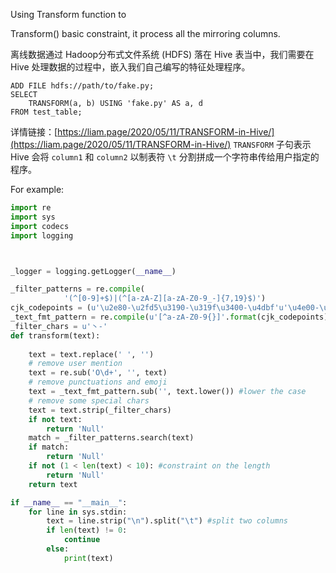 Using Transform function to 

Transform() basic constraint, it process all the mirroring columns.

离线数据通过 Hadoop分布式文件系统 (HDFS) 落在 Hive 表当中，我们需要在 Hive 处理数据的过程中，嵌入我们自己编写的特征处理程序。

```plain
ADD FILE hdfs://path/to/fake.py;
SELECT
    TRANSFORM(a, b) USING 'fake.py' AS a, d
FROM test_table;
```
 详情链接：[https://liam.page/2020/05/11/TRANSFORM-in-Hive/](https://liam.page/2020/05/11/TRANSFORM-in-Hive/)
`TRANSFORM` 子句表示 Hive 会将 `column1` 和 `column2` 以制表符 `\t` 分割拼成一个字符串传给用户指定的程序。 

For example:

```python
import re
import sys
import codecs
import logging



_logger = logging.getLogger(__name__)

_filter_patterns = re.compile(
            '(^[0-9]+$)|(^[a-zA-Z][a-zA-Z0-9_-]{7,19}$)')
cjk_codepoints = (u'\u2e80-\u2fd5\u3190-\u319f\u3400-\u4dbf'u'\u4e00-\u9fcc\uf900-\ufaad')
_text_fmt_pattern = re.compile(u'[^a-zA-Z0-9{}]'.format(cjk_codepoints))
_filter_chars = u'丶-'
def transform(text):
  
    text = text.replace(' ', '')
    # remove user mention
    text = re.sub('O\d+', '', text) 
    # remove punctuations and emoji
    text = _text_fmt_pattern.sub('', text.lower()) #lower the case
    # remove some special chars
    text = text.strip(_filter_chars)
    if not text:
        return 'Null'
    match = _filter_patterns.search(text)
    if match:
        return 'Null'
    if not (1 < len(text) < 10): #constraint on the length
        return 'Null'
    return text

if __name__ == "__main__":
    for line in sys.stdin:
        text = line.strip("\n").split("\t") #split two columns 
        if len(text) != 0:
            continue
        else:
            print(text)
```

